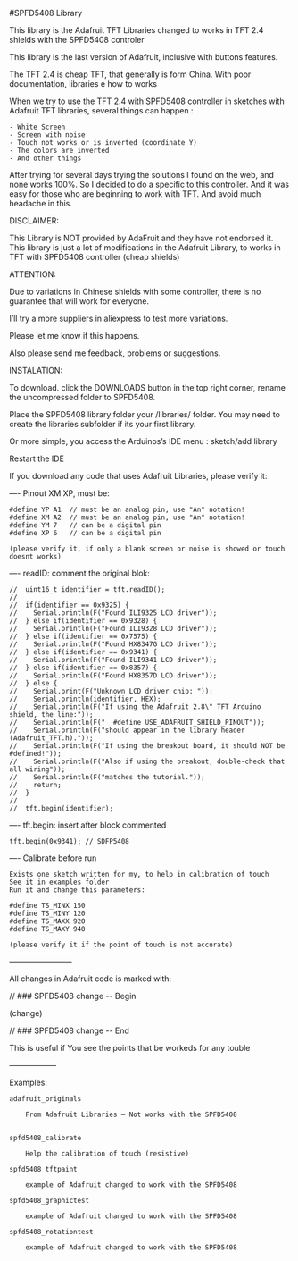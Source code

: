 #SPFD5408 Library

This library is the Adafruit TFT Libraries changed to works in TFT 2.4 shields with the SPFD5408 controler

This library is the last version of Adafruit, inclusive with buttons features.

The TFT 2.4 is cheap TFT, that generally is form China. 
With poor documentation, libraries e how to works

When we try to use the TFT 2.4 with SPFD5408 controller in sketches with Adafruit TFT libraries,
several things can happen :

	- White Screen
	- Screen with noise
	- Touch not works or is inverted (coordinate Y)
	- The colors are inverted
	- And other things

After trying for several days trying the solutions I found on the web, and none works 100%.
So I decided to do a specific to this controller.
And it was easy for those who are beginning to work with TFT.
And avoid much headache in this.

DISCLAIMER:

This Library is NOT provided by AdaFruit and they have not
endorsed it. This library is just a lot of modifications in the Adafruit Library,
to works in TFT with SPFD5408 controller (cheap shields)

ATTENTION: 

Due to variations in Chinese shields with some controller,
there is no guarantee that will work for everyone.

I’ll try a more suppliers in aliexpress to test more variations.

Please let me know if this happens.

Also please send me feedback, problems or suggestions.

INSTALATION:

To download. click the DOWNLOADS button in the top right corner, rename the uncompressed folder to SPFD5408. 

Place the SPFD5408 library folder your <arduinosketchfolder>/libraries/ folder. 
You may need to create the libraries subfolder if its your first library.

Or more simple, you access the Arduinos’s IDE menu : sketch/add library

Restart the IDE

If you download any code that uses Adafruit Libraries, please verify it:

—-  Pinout XM XP, must be:

	#define YP A1  // must be an analog pin, use "An" notation!
	#define XM A2  // must be an analog pin, use "An" notation!
	#define YM 7   // can be a digital pin
	#define XP 6   // can be a digital pin

	(please verify it, if only a blank screen or noise is showed or touch doesnt works)

—- readID: comment the original blok:

	//  uint16_t identifier = tft.readID();
	//
	//  if(identifier == 0x9325) {
	//    Serial.println(F("Found ILI9325 LCD driver"));
	//  } else if(identifier == 0x9328) {
	//    Serial.println(F("Found ILI9328 LCD driver"));
	//  } else if(identifier == 0x7575) {
	//    Serial.println(F("Found HX8347G LCD driver"));
	//  } else if(identifier == 0x9341) {
	//    Serial.println(F("Found ILI9341 LCD driver"));
	//  } else if(identifier == 0x8357) {
	//    Serial.println(F("Found HX8357D LCD driver"));
	//  } else {
	//    Serial.print(F("Unknown LCD driver chip: "));
	//    Serial.println(identifier, HEX);
	//    Serial.println(F("If using the Adafruit 2.8\" TFT Arduino shield, the line:"));
	//    Serial.println(F("  #define USE_ADAFRUIT_SHIELD_PINOUT"));
	//    Serial.println(F("should appear in the library header (Adafruit_TFT.h)."));
	//    Serial.println(F("If using the breakout board, it should NOT be #defined!"));
	//    Serial.println(F("Also if using the breakout, double-check that all wiring"));
	//    Serial.println(F("matches the tutorial."));
	//    return;
	//  }
	//
	//  tft.begin(identifier);

—- tft.begin: insert after block commented

    tft.begin(0x9341); // SDFP5408

—- Calibrate before run 

	Exists one sketch written for my, to help in calibration of touch
	See it in examples folder
	Run it and change this parameters:

	#define TS_MINX 150
	#define TS_MINY 120
	#define TS_MAXX 920
	#define TS_MAXY 940
	
	(please verify it if the point of touch is not accurate)

————————

All changes in Adafruit code is marked with:


  // ### SPFD5408 change -- Begin

  (change)

  // ### SPFD5408 change -- End

  This is useful if You see the points that be workeds for any touble
  
——————

Examples:

	adafruit_originals

		From Adafruit Libraries — Not works with the SPFD5408

	
	spfd5408_calibrate

		Help the calibration of touch (resistive)

	spfd5408_tftpaint

		example of Adafruit changed to work with the SPFD5408

	spfd5408_graphictest

		example of Adafruit changed to work with the SPFD5408

	spfd5408_rotationtest

		example of Adafruit changed to work with the SPFD5408

